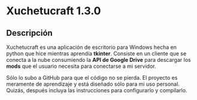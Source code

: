 # Xuchetucraft 1.3.0

## Descripción

Xuchetucraft es una aplicación de escritorio para Windows hecha en python que hice mientras aprendía **tkinter**. Consiste en un cliente que se conecta a la nube consumiendo la **API de Google Drive** para descargar los **mods** que el usuario necesita para conectarse a mi servidor.

Sólo lo subo a GitHub para que el código no se pierda. El proyecto es meramente de aprendizaje y está diseñado sólo para mi uso personal. Quizás, después incluya las instrucciones para configurarlo y compilarlo.